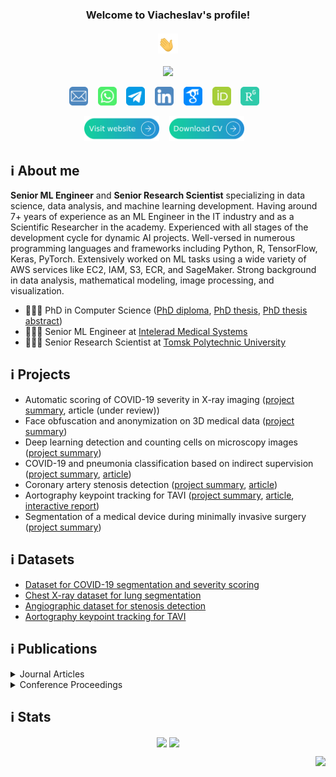 <h3 align="center">
  Welcome to Viacheslav's profile!<br/><br/>
  <img src="media/waving_hand.gif" width="32px">
</h3>

<!-- Typing SVG -->
<p align="center">
  <a href="https://github.com/ViacheslavDanilov"><img src="https://readme-typing-svg.herokuapp.com?font=montserrat+&size=20&duration=3500&color=2492D4&center=true&vCenter=true&width=500&lines=Skilled++Machine++Learning++Developer;Competent++in++Data++Science;PhD++in++Computer++Science;7%2B++years++of++coding++experience;Proficient++in++Medical++Imaging"></a>
</p>

<!-- Social icons section -->
<p align="center">
    <a href="mailto:viacheslav.v.danilov@gmail.com"><img width="30px" alt="Email" title="Email" src="media/email.png"/></a>
    &#8287;&#8287;
    <a href="https://wa.me/+79521825567"><img width="30px" alt="WhatsApp" title="WhatsApp" src="media/whatsapp.png"/></a>
    &#8287;&#8287;
    <a href="https://t.me/ballmaske"><img width="30px" alt="Telegram" title="Telegram" src="media/telegram.png"/></a>
    &#8287;&#8287;
    <a href="https://www.linkedin.com/in/viacheslav-danilov/"><img width="30px" alt="LinkedIn" title="LinkedIn" src="media/linkedin.png"/></a>
    &#8287;&#8287;
    <a href="https://scholar.google.com/citations?user=SJidGZkAAAAJ&hl=en"><img width="30px" alt="Google Scholar" title="Google Scholar" src="media/google_scholar.png"/></a>
    &#8287;&#8287;
    <a href="https://orcid.org/0000-0002-1413-1381"><img width="30px" alt="ORCID" title="ORCID" src="media/orcid.png"/></a>
    &#8287;&#8287;
    <a href="https://www.researchgate.net/profile/Viacheslav-Danilov-2"><img width="30px" alt="Research Gate" title="Research Gate" src="media/rg.png"/></a>
    &#8287;&#8287;
</p>

<!-- Personal website and CV -->
<p align="center">
    <a href="https://sites.google.com/view/viacheslav-danilov"><img width="120px" alt="Personal Webpage" title="Personal Webpage" src="media/website.svg"/></a>
    &#8287;&#8287;
    <a href="https://drive.google.com/file/d/1wt79OJXWxjrkjLJgpziJMB6jwH86olO2/view?usp=sharing"><img width="120px" alt="PCV" title="CV" src="media/cv.svg"/></a>
    &#8287;&#8287;
</p>

## ℹ️ About me

**Senior ML Engineer** and **Senior Research Scientist** specializing in data science, data analysis, and machine learning development. Having around 7+ years of experience as an ML Engineer in the IT industry and as a Scientific Researcher in the academy. Experienced with all stages of the development cycle for dynamic AI projects. Well-versed in numerous programming languages and frameworks including Python, R, TensorFlow, Keras, PyTorch. Extensively worked on ML tasks using a wide variety of AWS services like EC2, IAM, S3, ECR, and SageMaker. Strong background in data analysis, mathematical modeling, image processing, and visualization.

- 👨🏻‍🎓 PhD in Computer Science ([PhD diploma](https://drive.google.com/file/d/1UxAkmy8yy4Me02Ib4KoywU9_3gIDQMWB/view?usp=sharing), [PhD thesis](https://drive.google.com/file/d/1wRx6LUd0bCgUoZHiR9Bbs6MheT9jK9DC/view?usp=sharing), [PhD thesis abstract](https://drive.google.com/file/d/1wqWl1wTnSe3KRrsYF-SXDU3WR1jaQ1oj/view?usp=sharing))
- 👨🏻‍💻 Senior ML Engineer at [Intelerad Medical Systems](https://www.intelerad.com/en/)
- 👨🏻‍🔬 Senior Research Scientist at [Tomsk Polytechnic University](https://tpu.ru/en/research/research_units/international_labs/big_data_lab)

## ℹ️ Projects

- Automatic scoring of COVID-19 severity in X-ray imaging ([project summary](https://sites.google.com/view/viacheslav-danilov/projects/covid-19-scoring), article (under review))
- Face obfuscation and anonymization on 3D medical data ([project summary](https://sites.google.com/view/viacheslav-danilov/projects/face-obfuscation))
- Deep learning detection and counting cells on microscopy images ([project summary](https://sites.google.com/view/viacheslav-danilov/projects/cell-counting))
- COVID-19 and pneumonia classification based on indirect supervision ([project summary](https://sites.google.com/view/viacheslav-danilov/projects/covid-19-classification), [article](https://www.sciencedirect.com/science/article/pii/S2352914821002975))
- Coronary artery stenosis detection ([project summary](https://sites.google.com/view/viacheslav-danilov/projects/stenosis-detection), [article](https://www.nature.com/articles/s41598-021-87174-2))
- Aortography keypoint tracking for TAVI ([project summary](https://sites.google.com/view/viacheslav-danilov/projects/keypoint-tracking), [article](https://www.frontiersin.org/articles/10.3389/fcvm.2021.697737/full), [interactive report](https://wandb.ai/viacheslav_danilov/tavr_keypoint_tracking/reports/Keypoint-tracking-and-classification--Vmlldzo3ODIyNQ))
- Segmentation of a medical device during minimally invasive surgery ([project summary](https://sites.google.com/view/viacheslav-danilov/projects/segmentation-of-medical-devices))

## ℹ️ Datasets

- [Dataset for COVID-19 segmentation and severity scoring](https://data.mendeley.com/datasets/36fjrg9s69/1)
- [Chest X-ray dataset for lung segmentation](https://data.mendeley.com/datasets/8gf9vpkhgy/1)
- [Angiographic dataset for stenosis detection](https://data.mendeley.com/datasets/ydrm75xywg/2)
- [Aortography keypoint tracking for TAVI](https://data.mendeley.com/datasets/pgynfy766g/2)

## ℹ️ Publications

<details><summary>Journal Articles</summary>

|                                                                                   Article                                                                                    |                                                          Journal                                                           | Quartile | IF  | Year |
|:----------------------------------------------------------------------------------------------------------------------------------------------------------------------------:|:--------------------------------------------------------------------------------------------------------------------------:|:--------:|:---:|:----:|
|                                       Automatic scoring of COVID-19 severity in X-ray imaging based on a novel deep learning workflow                                        |                                 [Nature Scientific Reports](https://www.nature.com/srep/)                                  |    Q1    | 4.4 | 2022 |
|             [Improvement of catheter segmentation using semi-synthetic data](https://drive.google.com/file/d/17nU9KE6NE_ogt4J38Yl9cbTdZ4PF61IV/view?usp=sharing)             |                                 [Nature Scientific Reports](https://www.nature.com/srep/)                                  |    Q1    | 4.4 | 2022 |
|                   [Biomaterials Based on Carbon Nanotube Nanocomposites of Poly(styrene-b-isobutylene-b-styrene)](https://www.mdpi.com/2079-4991/12/5/733)                   |                             [Nanomaterials (MDPI)](https://www.mdpi.com/journal/nanomaterials)                             |    Q1    | 5.3 | 2022 |
|                 [Indirect supervision applied to COVID-19 and pneumonia classification](https://www.sciencedirect.com/science/article/pii/S2352914821002975)                 |          [Informatics in Medicine Unlocked ](https://www.journals.elsevier.com/informatics-in-medicine-unlocked)           |    Q3    | 3.4 | 2022 |
| [Aortography keypoint tracking for transcatheter aortic valve implantation based on multi-task learning](https://www.frontiersin.org/articles/10.3389/fcvm.2021.697737/full) |            [Frontiers in Cardiovascular Medicine](https://www.frontiersin.org/journals/cardiovascular-medicine)            |    Q1    | 4.8 | 2021 |
|                      [Real-time coronary artery stenosis detection based on modern neural networks](https://www.nature.com/articles/s41598-021-87174-2)                      |                                 [Nature Scientific Reports](https://www.nature.com/srep/)                                  |    Q1    | 4.4 | 2021 |
|                  [Analysis of deep neural networks for detection of coronary artery stenosis](https://link.springer.com/article/10.1134/S0361768821030038)                   |                        [Programming and Computer Software](https://www.springer.com/journal/11086)                         |    Q3    | 1.0 | 2021 |
|                     [Segmentation based on propagation of dynamically changing superpixels](https://link.springer.com/article/10.1134/S0361768820030044)                     |                        [Programming and Computer Software](https://www.springer.com/journal/11086)                         |    Q3    | 1.0 | 2020 |
|                     [Feature selection algorithm based on PDF/PMF area difference](https://www.sciencedirect.com/science/article/pii/S1746809419302629)                      | [Biomedical Signal Processing and Control](https://www.sciencedirect.com/journal/biomedical-signal-processing-and-control) |    Q2    | 3.9 | 2019 |
|         [Efficient workflow for automatic segmentation of the right heart based on 2D echocardiography](https://link.springer.com/article/10.1007/s10554-018-1314-4)         |                 [International Journal of Cardiovascular Imaging](https://www.springer.com/journal/10554)                  |    Q2    | 2.4 | 2018 |
</details>

<details><summary>Conference Proceedings</summary>

|                                                                                           Article                                                                                            |                                                                                Conference                                                                                |           City           | Year |
|:--------------------------------------------------------------------------------------------------------------------------------------------------------------------------------------------:|:------------------------------------------------------------------------------------------------------------------------------------------------------------------------:|:------------------------:|:----:|
| [Boosting segmentation accuracy of the deep learning models based on the synthetic data generation](https://www.int-arch-photogramm-remote-sens-spatial-inf-sci.net/XLIV-2-W1-2021/33/2021/) | [International Workshop on “Photogrammetric and computer vision techniques for video surveillance, biometrics and biomedicine”](http://technicalvision.ru/ISPRS/PSBB21/) |      Moscow, Russia      | 2021 |
|                     [Comparative study of deep learning models for automatic coronary stenosis detection in X-ray angiography](http://ceur-ws.org/Vol-2744/paper75.pdf)                      |                                                      30th International Conference on Computer Graphics and Vision                                                       | Saint Petersburg, Russia | 2020 |
|                                [Motion planning algorithm for continuum robots bending over obstacles](https://ieeexplore.ieee.org/abstract/document/8973282)                                |                             [III International Conference on Control in Technical Systems](https://etu.ru/en/university/conferences/cts2019)                             | Saint Petersburg, Russia | 2020 |
|                         [Ray-based segmentation algorithm for medical imaging](https://www.int-arch-photogramm-remote-sens-spatial-inf-sci.net/XLII-2-W12/37/2019/)                          | [International Workshop on “Photogrammetric and computer vision techniques for video surveillance, biometrics and biomedicine”](http://technicalvision.ru/ISPRS/PSBB19/) |      Moscow, Russia      | 2019 |
|                                [Inverse kinematics for steerable concentric continuum robots](https://link.springer.com/chapter/10.1007/978-981-13-9267-2_8)                                 |                                          14th International Conference on Electromechanics and Robotics "Zavalishin's Readings"                                          |      Kursk, Russia       | 2019 |
|                                      [FABRIK-based inverse kinematics for multi-section continuum robots](https://ieeexplore.ieee.org/document/8624888)                                      |                                    [18th International Conference on Mechatronics](https://mechatronika.fel.cvut.cz/2018/index.html)                                     |   Brno, Czech Republic   | 2019 |
</details>

## ℹ️ Stats

<p align="center">
    <a href="https://github.com/ViacheslavDanilov"><img src="https://github-readme-stats.vercel.app/api?username=ViacheslavDanilov&count_private=true&show_icons=true&include_all_commits=true&hide_border=false" align="center" height="175" ></a>
    <a href="https://github.com/ViacheslavDanilov"><img src="https://github-readme-stats.vercel.app/api/top-langs/?username=ViacheslavDanilov&hide=matlab&layout=compact&hide_border=false" align="center" height="175" ></a>
</p>

<!-- View counter -->
<p align="right">
  <a href="https://github.com/ViacheslavDanilov"><img src="https://komarev.com/ghpvc/?username=ViacheslavDanilov&style=for-the-badge"></a>
</p>


